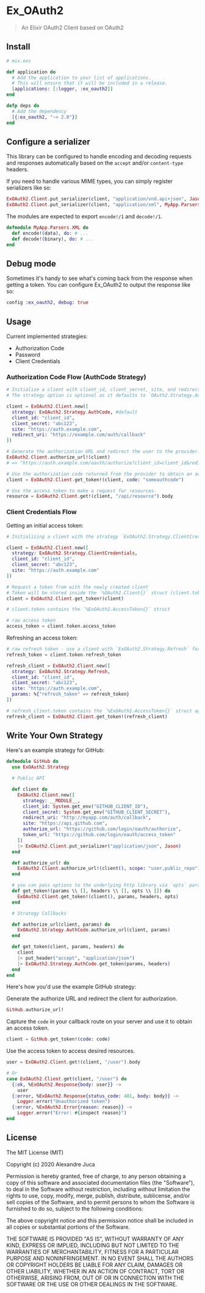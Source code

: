 # Ex_OAuth2

> An Elixir OAuth2 Client based on OAuth2

## Install

```elixir
# mix.exs

def application do
  # Add the application to your list of applications.
  # This will ensure that it will be included in a release.
  [applications: [:logger, :ex_oauth2]]
end

defp deps do
  # Add the dependency
  [{:ex_oauth2, "~> 2.0"}]
end
```

## Configure a serializer

This library can be configured to handle encoding and decoding requests and
responses automatically based on the `accept` and/or `content-type` headers.

If you need to handle various MIME types, you can simply register serializers like so:

```elixir
ExOAuth2.Client.put_serializer(client, "application/vnd.api+json", Jason)
ExOAuth2.Client.put_serializer(client, "application/xml", MyApp.Parsers.XML)
```

The modules are expected to export `encode!/1` and `decode!/1`.

```elixir
defmodule MyApp.Parsers.XML do
  def encode!(data), do: # ...
  def decode!(binary), do: # ...
end
```

## Debug mode

Sometimes it's handy to see what's coming back from the response when getting
a token. You can configure Ex_OAuth2 to output the response like so:

```elixir
config :ex_oauth2, debug: true
```

## Usage

Current implemented strategies:

- Authorization Code
- Password
- Client Credentials

### Authorization Code Flow (AuthCode Strategy)

```elixir
# Initialize a client with client_id, client_secret, site, and redirect_uri.
# The strategy option is optional as it defaults to `OAuth2.Strategy.AuthCode`.

client = ExOAuth2.Client.new([
  strategy: ExOAuth2.Strategy.AuthCode, #default
  client_id: "client_id",
  client_secret: "abc123",
  site: "https://auth.example.com",
  redirect_uri: "https://example.com/auth/callback"
])

# Generate the authorization URL and redirect the user to the provider.
ExOAuth2.Client.authorize_url!(client)
# => "https://auth.example.com/oauth/authorize?client_id=client_id&redirect_uri=https%3A%2F%2Fexample.com%2Fauth%2Fcallback&response_type=code"

# Use the authorization code returned from the provider to obtain an access token.
client = ExOAuth2.Client.get_token!(client, code: "someauthcode")

# Use the access token to make a request for resources
resource = ExOAuth2.Client.get!(client, "/api/resource").body
```

### Client Credentials Flow

Getting an initial access token:

```elixir
# Initializing a client with the strategy `ExOAuth2.Strategy.ClientCredentials`

client = ExOAuth2.Client.new([
  strategy: ExOAuth2.Strategy.ClientCredentials,
  client_id: "client_id",
  client_secret: "abc123",
  site: "https://auth.example.com"
])

# Request a token from with the newly created client
# Token will be stored inside the `%OAuth2.Client{}` struct (client.token)
client = ExOAuth2.Client.get_token!(client)

# client.token contains the `%ExOAuth2.AccessToken{}` struct

# raw access token
access_token = client.token.access_token
```

Refreshing an access token:

```elixir
# raw refresh token - use a client with `ExOAuth2.Strategy.Refresh` for refreshing the token
refresh_token = client.token.refresh_token

refresh_client = ExOAuth2.Client.new([
  strategy: ExOAuth2.Strategy.Refresh,
  client_id: "client_id",
  client_secret: "abc123",
  site: "https://auth.example.com",
  params: %{"refresh_token" => refresh_token}
])

# refresh_client.token contains the `%ExOAuth2.AccessToken{}` struct again
refresh_client = ExOAuth2.Client.get_token!(refresh_client)
```

## Write Your Own Strategy

Here's an example strategy for GitHub:

```elixir
defmodule GitHub do
  use ExOAuth2.Strategy

  # Public API

  def client do
    ExOAuth2.Client.new([
      strategy: __MODULE__,
      client_id: System.get_env("GITHUB_CLIENT_ID"),
      client_secret: System.get_env("GITHUB_CLIENT_SECRET"),
      redirect_uri: "http://myapp.com/auth/callback",
      site: "https://api.github.com",
      authorize_url: "https://github.com/login/oauth/authorize",
      token_url: "https://github.com/login/oauth/access_token"
    ])
    |> ExOAuth2.Client.put_serializer("application/json", Jason)
  end

  def authorize_url! do
    ExOAuth2.Client.authorize_url!(client(), scope: "user,public_repo")
  end

  # you can pass options to the underlying http library via `opts` parameter
  def get_token!(params \\ [], headers \\ [], opts \\ []) do
    ExOAuth2.Client.get_token!(client(), params, headers, opts)
  end

  # Strategy Callbacks

  def authorize_url(client, params) do
    ExOAuth2.Strategy.AuthCode.authorize_url(client, params)
  end

  def get_token(client, params, headers) do
    client
    |> put_header("accept", "application/json")
    |> ExOAuth2.Strategy.AuthCode.get_token(params, headers)
  end
end
```

Here's how you'd use the example GitHub strategy:

Generate the authorize URL and redirect the client for authorization.

```elixir
GitHub.authorize_url!
```

Capture the `code` in your callback route on your server and use it to obtain an access token.

```elixir
client = GitHub.get_token!(code: code)
```

Use the access token to access desired resources.

```elixir
user = ExOAuth2.Client.get!(client, "/user").body

# Or
case ExOAuth2.Client.get(client, "/user") do
  {:ok, %ExOAuth2.Response{body: user}} ->
    user
  {:error, %ExOAuth2.Response{status_code: 401, body: body}} ->
    Logger.error("Unauthorized token")
  {:error, %ExOAuth2.Error{reason: reason}} ->
    Logger.error("Error: #{inspect reason}")
end
```

## License

The MIT License (MIT)

Copyright (c) 2020 Alexandre Juca

Permission is hereby granted, free of charge, to any person obtaining a copy
of this software and associated documentation files (the "Software"), to deal
in the Software without restriction, including without limitation the rights
to use, copy, modify, merge, publish, distribute, sublicense, and/or sell
copies of the Software, and to permit persons to whom the Software is
furnished to do so, subject to the following conditions:

The above copyright notice and this permission notice shall be included in all
copies or substantial portions of the Software.

THE SOFTWARE IS PROVIDED "AS IS", WITHOUT WARRANTY OF ANY KIND, EXPRESS OR
IMPLIED, INCLUDING BUT NOT LIMITED TO THE WARRANTIES OF MERCHANTABILITY,
FITNESS FOR A PARTICULAR PURPOSE AND NONINFRINGEMENT. IN NO EVENT SHALL THE
AUTHORS OR COPYRIGHT HOLDERS BE LIABLE FOR ANY CLAIM, DAMAGES OR OTHER
LIABILITY, WHETHER IN AN ACTION OF CONTRACT, TORT OR OTHERWISE, ARISING FROM,
OUT OF OR IN CONNECTION WITH THE SOFTWARE OR THE USE OR OTHER DEALINGS IN THE
SOFTWARE.
